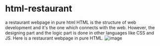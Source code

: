 # html-restaurant
a restaurant webpage in pure html
HTML is the structure of web development and it's the one which connects with the web. 
However, the designing part and the logic part is done in other languages like CSS and JS.
Here is a restaurant webpage in pure HTML.
![image](https://user-images.githubusercontent.com/80105975/197464565-b0dfc398-3986-403b-98d8-1dafed2e8587.png)
